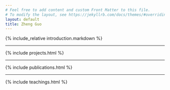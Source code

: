 ```yaml
---
# Feel free to add content and custom Front Matter to this file.
# To modify the layout, see https://jekyllrb.com/docs/themes/#overriding-theme-defaults
layout: default
title: Zheng Guo
---
```

<div class="container body">
    <div class="container">
        {% include_relative introduction.markdown %}
    </div>
    <hr class="my-4">
    <div class="container" id="projects">
        {% include projects.html %}
    </div>
    <hr class="my-4">
    <div class="container" id="publications">
        {% include publications.html %}
    </div>
    <hr class="my-4">
    <div class="container" id="teaching">
        {% include teachings.html %}
    </div>
</div>